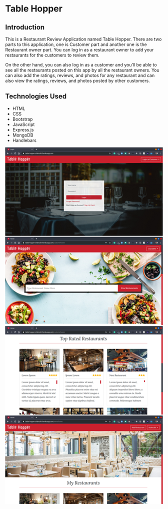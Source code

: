 # Table Hopper

## Introduction

This is a Restaurant Review Application named Table Hopper. There are two parts to this application, one is Customer part and another one is the Restaurant owner part. You can log in as a restaurant owner to add your restaurants for the customers to review them.

On the other hand, you can also log in as a customer and you’ll be able to see all the restaurants posted on this app by all the restaurant owners. You can also add the ratings, reviews, and photos for any restaurant and can also view the ratings, reviews, and photos posted by other customers.

## Technologies Used

- HTML
- CSS
- Bootstrap
- JavaScript
- Express.js
- MongoDB
- Handlebars

![Login Page](/public/screenshots/login.png)
![Customer Home Page](/public/screenshots/customer-home.png)
![Top Restaurants](/public/screenshots/top-restaurants.png)
![Restaurant Owner Page](/public/screenshots/owner-home.png)
